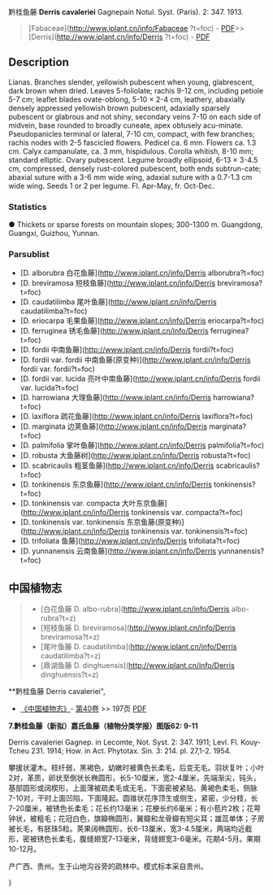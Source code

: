 黔桂鱼藤 **Derris cavaleriei** Gagnepain Notul. Syst. (Paris). 2: 347. 1913.

> [Fabaceae](http://www.iplant.cn/info/Fabaceae ?t=foc) - [PDF](http://iplant.cn/foc/pdf/Fabaceae.pdf)>>[Derris](http://www.iplant.cn/info/Derris ?t=foc) - [PDF](http://www.iplant.cn/foc/pdf/Derris.pdf)

## Description

Lianas. Branches slender, yellowish pubescent when young, glabrescent, dark brown when dried. Leaves 5-foliolate; rachis 9-12 cm, including petiole 5-7 cm; leaflet blades ovate-oblong, 5-10 × 2-4 cm, leathery, abaxially densely appressed yellowish brown pubescent, adaxially sparsely pubescent or glabrous and not shiny, secondary veins 7-10 on each side of midvein, base rounded to broadly cuneate, apex obtusely acu-minate. Pseudopanicles terminal or lateral, 7-10 cm, compact, with few branches; rachis nodes with 2-5 fascicled flowers. Pedicel ca. 6 mm. Flowers ca. 1.3 cm. Calyx campanulate, ca. 3 mm, hispidulous. Corolla whitish, 8-10 mm; standard elliptic. Ovary pubescent. Legume broadly ellipsoid, 6-13 × 3-4.5 cm, compressed, densely rust-colored pubescent, both ends subtrun-cate; abaxial suture with a 3-6 mm wide wing, adaxial suture with a 0.7-1.3 cm wide wing. Seeds 1 or 2 per legume. Fl. Apr-May, fr. Oct-Dec.

### Statistics
● Thickets or sparse forests on mountain slopes; 300-1300 m. Guangdong, Guangxi, Guizhou, Yunnan.

### Parsublist

* [D.  alborubra  白花鱼藤](http://www.iplant.cn/info/Derris alborubra?t=foc)
* [D.  breviramosa  短枝鱼藤](http://www.iplant.cn/info/Derris breviramosa?t=foc)
* [D.  caudatilimba  尾叶鱼藤](http://www.iplant.cn/info/Derris caudatilimba?t=foc)
* [D.  eriocarpa  毛果鱼藤](http://www.iplant.cn/info/Derris eriocarpa?t=foc)
* [D.  ferruginea  锈毛鱼藤](http://www.iplant.cn/info/Derris ferruginea?t=foc)
* [D.  fordii  中南鱼藤](http://www.iplant.cn/info/Derris fordii?t=foc)
* [D.  fordii var. fordii  中南鱼藤(原变种)](http://www.iplant.cn/info/Derris fordii var. fordii?t=foc)
* [D.  fordii var. lucida  亮叶中南鱼藤](http://www.iplant.cn/info/Derris fordii var. lucida?t=foc)
* [D.  harrowiana  大理鱼藤](http://www.iplant.cn/info/Derris harrowiana?t=foc)
* [D.  laxiflora  疏花鱼藤](http://www.iplant.cn/info/Derris laxiflora?t=foc)
* [D.  marginata  边荚鱼藤](http://www.iplant.cn/info/Derris marginata?t=foc)
* [D.  palmifolia  掌叶鱼藤](http://www.iplant.cn/info/Derris palmifolia?t=foc)
* [D.  robusta  大鱼藤树](http://www.iplant.cn/info/Derris robusta?t=foc)
* [D.  scabricaulis  粗茎鱼藤](http://www.iplant.cn/info/Derris scabricaulis?t=foc)
* [D.  tonkinensis  东京鱼藤](http://www.iplant.cn/info/Derris tonkinensis?t=foc)
* [D.  tonkinensis var. compacta  大叶东京鱼藤](http://www.iplant.cn/info/Derris tonkinensis var. compacta?t=foc)
* [D.  tonkinensis var. tonkinensis  东京鱼藤(原变种)](http://www.iplant.cn/info/Derris tonkinensis var. tonkinensis?t=foc)
* [D.  trifoliata  鱼藤](http://www.iplant.cn/info/Derris trifoliata?t=foc)
* [D.  yunnanensis  云南鱼藤](http://www.iplant.cn/info/Derris yunnanensis?t=foc)

## 中国植物志

> * [白花鱼藤  D.  albo-rubra](http://www.iplant.cn/info/Derris albo-rubra?t=z)
> * [短枝鱼藤  D.  breviramosa](http://www.iplant.cn/info/Derris breviramosa?t=z)
> * [尾叶鱼藤  D.  caudatilimba](http://www.iplant.cn/info/Derris caudatilimba?t=z)
> * [鼎湖鱼藤  D.  dinghuensis](http://www.iplant.cn/info/Derris dinghuensis?t=z)

**黔桂鱼藤 Derris cavaleriei",

* [《中国植物志》](http://www.iplant.cn/frps)- [第40卷](http://www.iplant.cn/frps/vol/40) >> 197页 [PDF](http://www.iplant.cn/frps/pdf/40/197a.PDF)

**7.黔桂鱼藤（新拟）嘉氏鱼藤（植物分类学报）图版62: 9-11**

Derris cavaleriei Gagnep. in Lecomte, Not. Syst. 2: 347. 1911; Levl. Fl. Kouy-Tcheu 231. 1914; How. in Act. Phytotax. Sin. 3: 214. pl. 27,1-2. 1954.

攀援状灌木。枝纤弱，黑褐色，幼嫩时被黄色长柔毛，后变无毛。羽状复叶；小叶2对，革质，卵状至倒状长椭圆形，长5-10厘米，宽2-4厘米，先端渐尖，钝头，基部圆形或阔楔形，上面薄被疏柔毛或无毛，下面密被紧贴、黄褐色柔毛，侧脉7-10对，干时上面凹陷，下面隆起。圆锥状花序顶生或侧生，紧密，少分枝，长7-20厘米，被锈色长柔毛；花长约13毫米；花梗长约6毫米；有小苞片2枚；花萼钟状，被粗毛；花冠白色，旗瓣椭圆形，翼瓣和龙骨瓣有短尖耳；雄蕊单体；子房被长毛，有胚珠5粒。荚果阔椭圆形，长6-13厘米，宽3-4.5厘米，两端均近截形，密被锈色长柔毛，腹缝翅宽7-13毫米，背缝翅宽3-6毫米。花期4-5月。果期10-12月。

产广西、贵州。生于山地沟谷旁的疏林中。模式标本采自贵州。

}